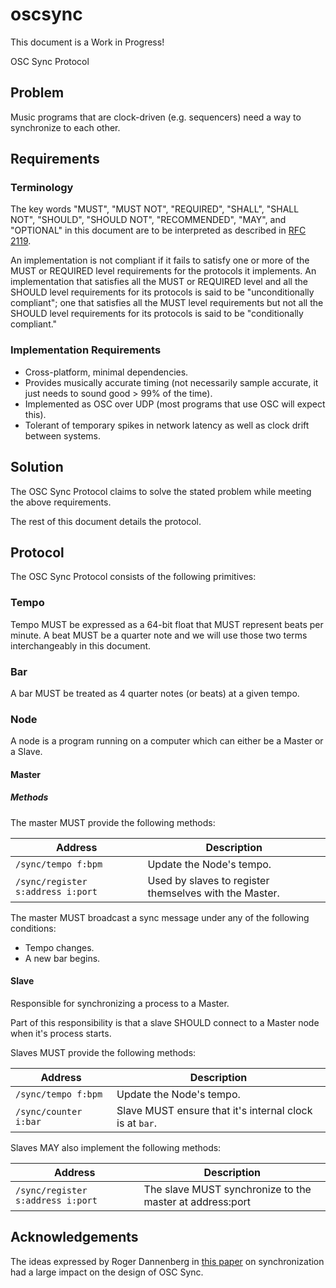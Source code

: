 # oscsync

This document is a Work in Progress!

OSC Sync Protocol

## Problem

Music programs that are clock-driven (e.g. sequencers) need a way to synchronize to each other.

## Requirements

### Terminology

The key words "MUST", "MUST NOT", "REQUIRED", "SHALL", "SHALL NOT",
"SHOULD", "SHOULD NOT", "RECOMMENDED", "MAY", and "OPTIONAL" in this
document are to be interpreted as described in [RFC 2119](https://www.ietf.org/rfc/rfc2119.txt).

An implementation is not compliant if it fails to satisfy one or more
of the MUST or REQUIRED level requirements for the protocols it
implements. An implementation that satisfies all the MUST or REQUIRED
level and all the SHOULD level requirements for its protocols is said
to be "unconditionally compliant"; one that satisfies all the MUST
level requirements but not all the SHOULD level requirements for its
protocols is said to be "conditionally compliant."

### Implementation Requirements

* Cross-platform, minimal dependencies.
* Provides musically accurate timing (not necessarily sample accurate, it just needs to sound good > 99% of the time).
* Implemented as OSC over UDP (most programs that use OSC will expect this).
* Tolerant of temporary spikes in network latency as well as clock drift between systems.

## Solution

The OSC Sync Protocol claims to solve the stated problem while meeting the above requirements.

The rest of this document details the protocol.

## Protocol

The OSC Sync Protocol consists of the following primitives:

### Tempo

Tempo MUST be expressed as a 64-bit float that MUST represent beats per minute. A beat MUST be a quarter note and we will use those two terms interchangeably in this document.

### Bar

A bar MUST be treated as 4 quarter notes (or beats) at a given tempo.

### Node

A node is a program running on a computer which can either be a Master or a Slave.

#### Master

##### Methods

The master MUST provide the following methods:

| Address                                         | Description
| ----------------------------------------------- | --------------------------------------
| `/sync/tempo f:bpm`                             | Update the Node's tempo.
| `/sync/register s:address i:port`               | Used by slaves to register themselves with the Master.

The master MUST broadcast a sync message under any of the following conditions:

* Tempo changes.
* A new bar begins.

#### Slave

Responsible for synchronizing a process to a Master.

Part of this responsibility is that a slave SHOULD connect to a Master node when it's process starts.

Slaves MUST provide the following methods:

| Address                                         | Description
| ----------------------------------------------- | --------------------------------------
| `/sync/tempo f:bpm`                             | Update the Node's tempo.
| `/sync/counter i:bar`                           | Slave MUST ensure that it's internal clock is at `bar`.

Slaves MAY also implement the following methods:

| Address                                         | Description
| ----------------------------------------------- | --------------------------------------
| `/sync/register s:address i:port`               | The slave MUST synchronize to the master at address:port

## Acknowledgements

The ideas expressed by Roger Dannenberg in [this paper](http://opensoundcontrol.org/files/dannenberg-clocksync.pdf) on synchronization had a large impact on the design of OSC Sync.
